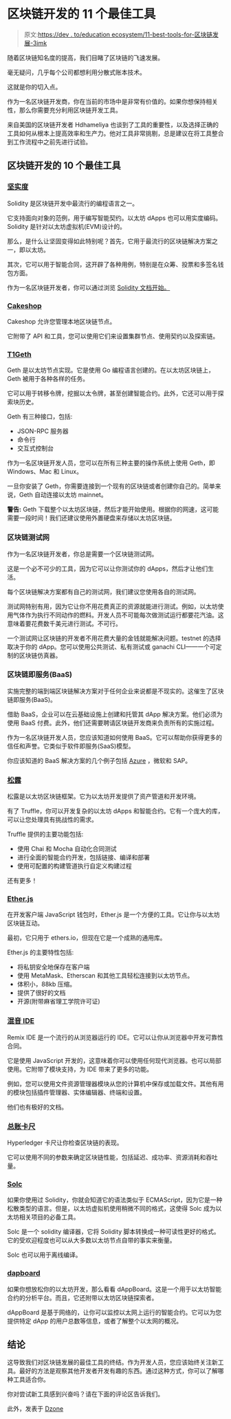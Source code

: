 # 区块链开发的 11 个最佳工具

> 原文:[https://dev . to/education ecosystem/11-best-tools-for-区块链发展-3imk](https://dev.to/educationecosystem/11-best-tools-for-blockchain-development-3imk)

随着区块链知名度的提高，我们目睹了区块链的飞速发展。

毫无疑问，几乎每个公司都想利用分散式账本技术。

这就是你的切入点。

作为一名区块链开发商，你在当前的市场中是非常有价值的。如果你想保持相关性，那么你需要充分利用区块链开发工具。

来自美国的区块链开发者 Hdhameliya 也谈到了工具的重要性，以及选择正确的工具如何从根本上提高效率和生产力。他对工具非常挑剔，总是建议在将工具整合到工作流程中之前先进行试验。

## [](#10-best-tools-for-blockchain-development)区块链开发的 10 个最佳工具

### [](#solidity)[坚实度](https://solidity.readthedocs.io/en/v0.5.3/#)

Solidity 是区块链开发中最流行的编程语言之一。

它支持面向对象的范例，用于编写智能契约。以太坊 dApps 也可以用实度编码。Solidity 是针对以太坊虚拟机(EVM)设计的。

那么，是什么让坚固变得如此特别呢？首先，它用于最流行的区块链解决方案之一，即以太坊。

其次，它可以用于智能合同，这开辟了各种用例，特别是在众筹、投票和多签名钱包方面。

作为一名区块链开发者，你可以通过浏览 [Solidity 文档开始。](https://solidity.readthedocs.io/en/v0.5.10/)

### [](#cakeshop)[Cakeshop](https://github.com/jpmorganchase/cakeshop)

Cakeshop 允许您管理本地区块链节点。

它附带了 API 和工具，您可以使用它们来设置集群节点、使用契约以及探索链。

### [T1](#geth)[Geth](https://github.com/ethereum/go-ethereum/wiki/geth)

Geth 是以太坊节点实现。它是使用 Go 编程语言创建的。在以太坊区块链上，Geth 被用于各种各样的任务。

它可以用于转移令牌，挖掘以太令牌，甚至创建智能合约。此外，它还可以用于探索块历史。

Geth 有三种接口，包括:

*   JSON-RPC 服务器
*   命令行
*   交互式控制台

作为一名区块链开发人员，您可以在所有三种主要的操作系统上使用 Geth，即 Windows、Mac 和 Linux。

一旦你安装了 Geth，你需要连接到一个现有的区块链或者创建你自己的。简单来说，Geth 自动连接以太坊 mainnet。

**警告:** Geth 下载整个以太坊区块链，然后才能开始使用。根据你的网速，这可能需要一段时间！我们还建议使用外置硬盘来存储以太坊区块链。

### [](#blockchain-testnet)区块链测试网

作为一名区块链开发者，你总是需要一个区块链测试网。

这是一个必不可少的工具，因为它可以让你测试你的 dApps，然后才让他们生活。

每个区块链解决方案都有自己的测试网，我们建议您使用各自的测试网。

测试网特别有用，因为它让你不用花费真正的资源就能进行测试。例如，以太坊使用气体作为执行不同动作的燃料。开发人员不可能每次做测试运行都要花汽油。这意味着要花费数千美元进行测试。不可行。

一个测试网让区块链的开发者不用花费大量的金钱就能解决问题。testnet 的选择取决于你的 dApp。您可以使用公共测试、私有测试或 ganachi CLI——一个可定制的区块链仿真器。

### [](#blockchainasaservicebaas)区块链即服务(BaaS)

实施完整的端到端区块链解决方案对于任何企业来说都是不现实的。这催生了区块链即服务(BaaS)。

借助 BaaS，企业可以在云基础设施上创建和托管其 dApp 解决方案。他们必须为使用 BaaS 付费。此外，他们还需要聘请区块链开发商来负责所有的实施过程。

作为一名区块链开发人员，您应该知道如何使用 BaaS。它可以帮助你获得更多的信任和声誉。它类似于软件即服务(SaaS)模型。

你应该知道的 BaaS 解决方案的几个例子包括 [Azure](https://azure.microsoft.com/en-in/solutions/blockchain/) ，微软和 SAP。

### [](#truffle)[松露](https://github.com/trufflesuite/truffle)

松露是以太坊区块链框架。它为以太坊开发提供了资产管道和开发环境。

有了 Truffle，你可以开发复杂的以太坊 dApps 和智能合约。它有一个庞大的库，可以让您处理具有挑战性的需求。

Truffle 提供的主要功能包括:

*   使用 Chai 和 Mocha 自动化合同测试
*   进行全面的智能合约开发，包括链接、编译和部署
*   使用可配置的构建管道执行自定义构建过程

还有更多！

### [](#etherjs)[Ether.js](https://docs.ethers.io/ethers.js/html/)

在开发客户端 JavaScript 钱包时，Ether.js 是一个方便的工具。它让你与以太坊区块链互动。

最初，它只用于 ethers.io，但现在它是一个成熟的通用库。

Ether.js 的主要特性包括:

*   将私钥安全地保存在客户端
*   使用 MetaMask、Etherscan 和其他工具轻松连接到以太坊节点。
*   体积小，88kb 压缩。
*   提供了很好的文档
*   开源(附带麻省理工学院许可证)

### [](#remix-ide)[混音 IDE](https://remix.ethereum.org/#optimize=false&evmVersion=null)

Remix IDE 是一个流行的从浏览器运行的 IDE。它可以让你从浏览器中开发可靠性合同。

它是使用 JavaScript 开发的，这意味着你可以使用任何现代浏览器。也可以局部使用。它附带了模块支持，为 IDE 带来了更多的功能。

例如，您可以使用文件资源管理器模块从您的计算机中保存或加载文件。其他有用的模块包括插件管理器、实体编辑器、终端和设置。

他们也有极好的文档。

### [](#hyperledger-caliper)[总账卡尺](https://github.com/hyperledger/caliper)

Hyperledger 卡尺让你检查区块链的表现。

它可以使用不同的参数来确定区块链性能，包括延迟、成功率、资源消耗和吞吐量。

### [](#solc)[Solc](https://www.npmjs.com/package/solc)

如果你使用过 Solidity，你就会知道它的语法类似于 ECMAScript，因为它是一种松散类型的语言。但是，以太坊虚拟机使用稍微不同的格式，这使得 Solc 成为以太坊相关项目的必备工具。

Solc 是一个 solidity 编译器，它将 Solidity 脚本转换成一种可读性更好的格式。它的受欢迎程度也可以从大多数以太坊节点自带的事实来衡量。

Solc 也可以用于离线编译。

### [dapboard](http://dappboard.com/)

如果你想放松你的以太坊开发，那么看看 dAppBoard。这是一个用于以太坊智能合约的分析平台。而且，它还附带以太坊区块链探索者。

dAppBoard 是基于网络的，让你可以监控以太网上运行的智能合约。它可以为您提供特定 dApp 的用户总数等信息，或者了解整个以太网的概况。

## [](#conclusion)结论

这导致我们对区块链发展的最佳工具的终结。作为开发人员，您应该始终关注新工具。最好的方法是观察其他开发者开发有趣的东西。通过这种方式，你可以了解哪种工具适合你。

你对尝试新工具感到兴奋吗？请在下面的评论区告诉我们。

此外，发表于 [Dzone](https://dzone.com/articles/11-best-tools-for-blockchain-development)